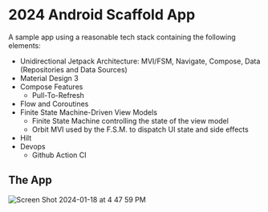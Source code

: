 # 2024 Android Scaffold App

A sample app using a reasonable tech stack containing the following elements:

* Unidirectional Jetpack Architecture:  MVI/FSM, Navigate, Compose, Data (Repositories and Data Sources)
* Material Design 3
* Compose Features
  - Pull-To-Refresh
* Flow and Coroutines
* Finite State Machine-Driven View Models
  - Finite State Machine controlling the state of the view model
  - Orbit MVI used by the F.S.M. to dispatch UI state and side effects
* Hilt
* Devops
  - Github Action CI

## The App

![Screen Shot 2024-01-18 at 4 47 59 PM](https://github.com/dgoldhirsch/android-2024/assets/101699/9b042461-c57a-401b-9fa8-72815c908e60)

